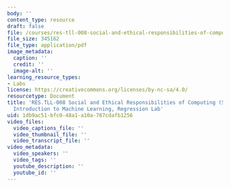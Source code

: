 ```yaml
---
body: ''
content_type: resource
draft: false
file: /courses/res-tll-008-social-and-ethical-responsibilities-of-computing-serc/mitres-tll008s23_6039_regression.pdf
file_size: 345162
file_type: application/pdf
image_metadata:
  caption: ''
  credit: ''
  image-alt: ''
learning_resource_types:
- Labs
license: https://creativecommons.org/licenses/by-nc-sa/4.0/
resourcetype: Document
title: 'RES.TLL-008 Social and Ethical Responsibilities of Computing (SERC), 6.390:
  Introduction to Machine Learning, Regression Lab'
uid: 1db9ac51-bfc0-48a1-a10a-787cdafb1256
video_files:
  video_captions_file: ''
  video_thumbnail_file: ''
  video_transcript_file: ''
video_metadata:
  video_speakers: ''
  video_tags: ''
  youtube_description: ''
  youtube_id: ''
---
```

